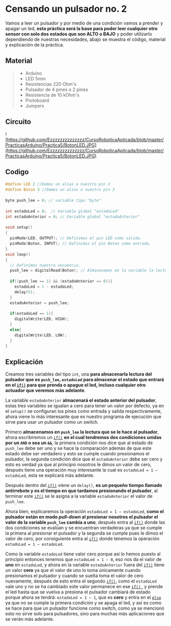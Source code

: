 # Censando un pulsador no. 2
Vamos a leer un pulsador y por medio de una condición vamos a prender y apagar un led, **esta práctica será la base para poder leer cualquier otro sensor con solo dos estados que son ALTO o BAJO** y poder utilizarlo dependiendo de nuestras necesidades, abajo se muestra el código, material y explicación de la práctica.

## Material
> - Arduino
> - LED 5mm 
> - Resistencias 220 Ohm's 
> - Pulsador de 4 pines o 2 pines
> - Resistencia de 10 kOhm's
> - Protoboard
> - Jumpers
## Circuito
![https://github.com/Ezzzzzzzzzzzzzz/CursoRoboticaAplicada/blob/master/PracticasArduino/Practica5/BotonLED.JPG](https://github.com/Ezzzzzzzzzzzzzz/CursoRoboticaAplicada/blob/master/PracticasArduino/Practica5/BotonLED.JPG)

## Codigo
```c
#define LED 2 //Damos un alias a nuestro pin 2
#define Boton 3 //Damos un alias a nuestro pin 3

byte push_lee = 0; // variable tipo "byte"

int estadoLed = 0;	// Variable global "estadoLed"
int estadoAnterior = 0; // Variable global "estadoAnterior"

void setup()
{
  pinMode(LED, OUTPUT); // Definimos el pin LED como salida.
  pinMode(Boton, INPUT); // Definimos el pin Boton como entrada.
}
void loop()
{
  // Definimos nuestra secuencia.
  push_lee = digitalRead(Boton); // Almacenamos en la variable la lectura del boton.
  
  if((push_lee == 1) && (estadoAnterior == 0)){ 
    estadoLed = 1 - estadoLed;
    delay(5);
  }
  estadoAnterior = push_lee;
  
  if(estadoLed == 1){
    digitalWrite(LED, HIGH);
  }
  else{
    digitalWrite(LED, LOW); 
  }
}
```
## Explicación

Creamos tres variables del tipo ``int``, una **para almacenarla lectura del pulsador que es ``push_lee``, ``estadoLed`` para almacenar el estado que entrará en el [``if()``](https://github.com/Ezzzzzzzzzzzzzz/CursoRoboticaAplicada/blob/master/Sentencias/Sentencia%20if.md) para que prenda o apague el led, incluso cualquier otro actuador que veremos más adelante**. 

La variable ``estadoAnterior`` **almacenará el estado anterior del pulsador**, estas tres variables se igualan a cero para tener un valor por defecto, ya en el ``setup()`` se configuran los pines como entrada y salida respectivamente, ahora viene lo más interesante que es nuestro programa de ejecución que sirve para usar un pulsador como un switch.

Primero **almacenamos en ``push_lee`` la lectura que se le hace al pulsador**, ahora escribiremos un [``if()``](https://github.com/Ezzzzzzzzzzzzzz/CursoRoboticaAplicada/blob/master/Sentencias/Sentencia%20if.md) **en el cual tendremos dos condiciones unidas por un ``AND`` o sea un ``&&``**, la primera condición nos dice que al estado de ``push_lee`` debe ser uno y se hace la comparación además de que este estado debe ser verdadero y esto se cumple cuando presionamos el pulsador, la segunda condición dice que el ``estadoAnterior`` debe ser cero y esto es verdad ya que al principio nosotros le dimos un valor de cero, después tiene una operación muy interesante la cual es ``estadoLed = 1 – estadoLed``, esta se explicará más adelante.

Después dentro del [``if()``](https://github.com/Ezzzzzzzzzzzzzz/CursoRoboticaAplicada/blob/master/Sentencias/Sentencia%20if.md) viene un ``delay()``, **es un pequeño tiempo llamado antirrebote y es el tiempo en que tardamos presionando el pulsador**, al terminar este [``if()``](https://github.com/Ezzzzzzzzzzzzzz/CursoRoboticaAplicada/blob/master/Sentencias/Sentencia%20if.md) se le asigna a la variable ``estadoAnterior`` el valor de ``push_lee``.

Ahora bien, explicaremos la operación ``estadoLed = 1 – estadoLed``, **como el pulsador están en modo _pull-down_ al presionar nosotros el pulsador el valor de la variable ``push_lee`` cambia a uno**, después entra al [``if()``](https://github.com/Ezzzzzzzzzzzzzz/CursoRoboticaAplicada/blob/master/Sentencias/Sentencia%20if.md) donde las dos condiciones se evalúan y se encuentran verdaderas ya que se cumple la primera al presionar el pulsador y la segunda se cumple pues le dimos el valor de cero, por consiguiente entra al [``if()``](https://github.com/Ezzzzzzzzzzzzzz/CursoRoboticaAplicada/blob/master/Sentencias/Sentencia%20if.md) donde tenemos la operación ``estadoLed = 1 – estadoLed``.

Como la variable ``estadoLed`` tiene valor cero porque así lo hemos puesto al principio entonces tenemos que ``estadoLed = 1 – 0``, eso nos da el valor de **uno** en ``estadoLed``, y ahora en la variable ``estadoAnterior`` fuera del [``if()``](https://github.com/Ezzzzzzzzzzzzzz/CursoRoboticaAplicada/blob/master/Sentencias/Sentencia%20if.md) tiene un valor **cero** ya que el valor de uno lo toma únicamente cuando presionamos el pulsador y cuando se suelta toma el valor de cero nuevamente, después de esto entra el segundo [``if()``](https://github.com/Ezzzzzzzzzzzzzz/CursoRoboticaAplicada/blob/master/Sentencias/Sentencia%20if.md), como el ``estadoLed`` vale uno y no se ha cambiado este valor permanece en ese [``if() ``](https://github.com/Ezzzzzzzzzzzzzz/CursoRoboticaAplicada/blob/master/Sentencias/Sentencia%20if.md) y prende el led hasta que se vuelva a presiona el pulsador cambiará de estado porque ahora se tendrá: ``estadoLed = 1 – 1``, que es **cero** y entra en el [``else``](https://github.com/Ezzzzzzzzzzzzzz/CursoRoboticaAplicada/blob/master/Sentencias/Sentencia%20if.md) ya que no se cumple la primera condición y se apaga el led, y así es como se hace para que un pulsador funcione como switch, como ya se mencionó esto no sirve solo para pulsadores, sino para muchas más aplicaciones que se verán más adelante.


<!--stackedit_data:
eyJoaXN0b3J5IjpbMzgxODIxODI3LC0yMzg5OTg2MzcsLTE0MD
IzNTA5NjUsMTA0MjU3MTA5NywtMTk5MDc5MDg1NV19
-->